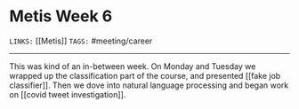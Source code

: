 # Metis Week 6
`LINKS:` [[Metis]]
`TAGS:` #meeting/career

---
This was kind of an in-between week. On Monday and Tuesday we wrapped up the classification part of the course, and presented [[fake job classifier]]. Then we dove into natural language processing and began work on [[covid tweet investigation]]. 